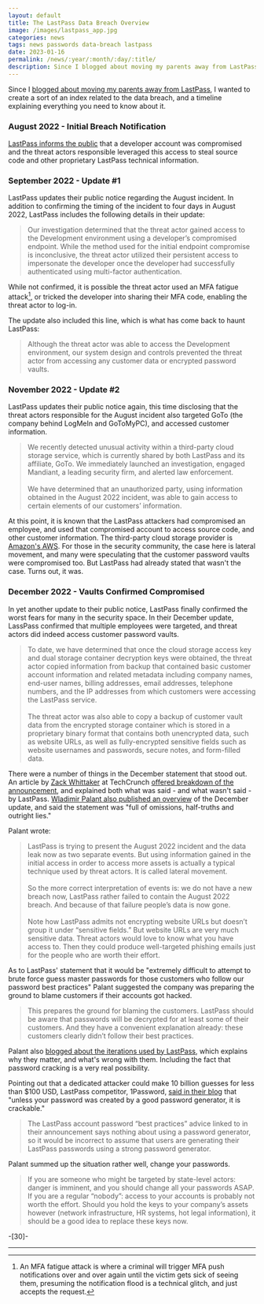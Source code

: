 ```yaml
---
layout: default
title: The LastPass Data Breach Overview
image: /images/lastpass_app.jpg
categories: news
tags: news passwords data-breach lastpass
date: 2023-01-16
permalink: /news/:year/:month/:day/:title/
description: Since I blogged about moving my parents away from LastPass, I wanted to create a sort of an index related to the data breach, and a timeline explaining everything you need to know about it.
---
```

Since I [blogged about moving my parents away from LastPass][1], I wanted to create a sort of an index related to the data breach, and a timeline explaining everything you need to know about it.

### August 2022 - Initial Breach Notification

[LastPass informs the public][3] that a developer account was compromised and the threat actors responsible leveraged this access to steal source code and other proprietary LastPass technical information.

### September 2022 - Update #1

LastPass updates their public notice regarding the August incident. In addition to confirming the timing of the incident to four days in August 2022, LastPass includes the following details in their update:

>Our investigation determined that the threat actor gained access to the Development environment using a developer’s compromised endpoint. While the method used for the initial endpoint compromise is inconclusive, the threat actor utilized their persistent access to impersonate the developer once the developer had successfully authenticated using multi-factor authentication.

While not confirmed, it is possible the threat actor used an MFA fatigue attack[^1], or tricked the developer into sharing their MFA code, enabling  the threat actor to log-in.

The update also included this line, which is what has come  back to haunt LastPass:

>Although the threat actor was able to access the Development environment, our system design and controls prevented the threat actor from accessing any customer data or encrypted password vaults.

### November 2022 - Update #2

LastPass updates their public notice again, this time disclosing that the threat actors responsible for the August incident also targeted GoTo (the company behind LogMeIn and GoToMyPC), and accessed customer information.

>We recently detected unusual activity within a third-party cloud storage service, which is currently shared by both LastPass and its affiliate, GoTo. We immediately launched an investigation, engaged Mandiant, a leading security firm, and alerted law enforcement.
><br><br>
>We have determined that an unauthorized party, using information obtained in the August 2022 incident, was able to gain access to certain elements of our customers’ information.

At this point, it is known that the LastPass attackers had compromised an employee, and used that compromised account to access source code, and other customer information. The third-party cloud storage provider is [Amazon's AWS][2]. For those in the security community, the case  here is lateral movement, and many were speculating that the customer password vaults were compromised too. But LastPass had already stated that wasn't the case. Turns out, it was.

### December 2022 - Vaults Confirmed Compromised

In yet another update to their public notice, LastPass finally confirmed the worst fears for many in the security space. In their December update, LassPass confirmed that multiple employees were targeted, and threat actors did indeed access customer password vaults.

>To date, we have determined that once the cloud storage access key and dual storage container decryption keys were obtained, the threat actor copied information from backup that contained basic customer account information and related metadata including company names, end-user names, billing addresses, email addresses, telephone numbers, and the IP addresses from which customers were accessing the LastPass service.
><br><br>
>The threat actor was also able to copy a backup of customer vault data from the encrypted storage container which is stored in a proprietary binary format that contains both unencrypted data, such as website URLs, as well as fully-encrypted sensitive fields such as website usernames and passwords, secure notes, and form-filled data.

There were a number of things in the December statement that stood out. An article by [Zack Whittaker][5] at TechCrunch [offered breakdown of the announcement][4], and explained both what was said - and what wasn't said - by LastPass. [Wladimir Palant also published an overview][6] of the December update, and said the statement was "full of omissions, half-truths and outright lies."

Palant wrote:

>LastPass is trying to present the August 2022 incident and the data leak now as two separate events. But using information gained in the initial access in order to access more assets is actually a typical technique used by threat actors. It is called lateral movement.
><br><br>
>So the more correct interpretation of events is: we do not have a new breach now, LastPass rather failed to contain the August 2022 breach. And because of that failure people’s data is now gone.
><br><br>
>Note how LastPass admits not encrypting website URLs but doesn’t group it under “sensitive fields.” But website URLs are very much sensitive data. Threat actors would love to know what you have access to. Then they could produce well-targeted phishing emails just for the people who are worth their effort.

As to LastPass' statement that it would be "extremely difficult to attempt to brute force guess master passwords for those customers who follow our password best practices" Palant suggested the company was preparing the ground to blame customers if their accounts got hacked.

>This prepares the ground for blaming the customers. LastPass should be aware that passwords will be decrypted for at least some of their customers. And they have a convenient explanation already: these customers clearly didn’t follow their best practices.

Palant also [blogged about the iterations used by LastPass][7], which explains why they matter, and what's wrong with them. Including the fact that password cracking is a very real possibility.

Pointing out that a dedicated attacker could make 10 billion guesses for less than $100 USD, LastPass competitor, 1Password, [said in their blog][8] that "unless your password was created by a good password generator, it is crackable."

>The LastPass account password “best practices” advice linked to in their announcement says nothing about using a password generator, so it would be incorrect to assume that users are generating their LastPass passwords using a strong password generator.

Palant summed up the situation rather well, change your passwords.

>If you are someone who might be targeted by state-level actors: danger is imminent, and you should change all your passwords ASAP. If you are a regular “nobody”: access to your accounts is probably not worth the effort. Should you hold the keys to your company’s assets however (network infrastructure, HR systems, hot legal information), it should be a good idea to replace these keys now.



-[30]-

______

[1]: https://technicaloutcast.com/blog/2022/12/30/moving-my-parents-away-from-lastpass/
[2]: https://archive.ph/wip/FOKDb
[3]: https://blog.lastpass.com/2022/12/notice-of-recent-security-incident/
[4]: https://techcrunch.com/2022/12/14/parsing-lastpass-august-data-breach-notice/
[5]: https://twitter.com/zackwhittaker
[6]: https://palant.info/2022/12/26/whats-in-a-pr-statement-lastpass-breach-explained/
[7]: https://palant.info/2022/12/28/lastpass-breach-the-significance-of-these-password-iterations/
[8]: https://blog.1password.com/not-in-a-million-years/

[^1]: An MFA fatigue attack is where a criminal will trigger MFA push notifications over and over again until the victim gets sick of seeing them, presuming the notification flood is a technical glitch, and just accepts the request.
